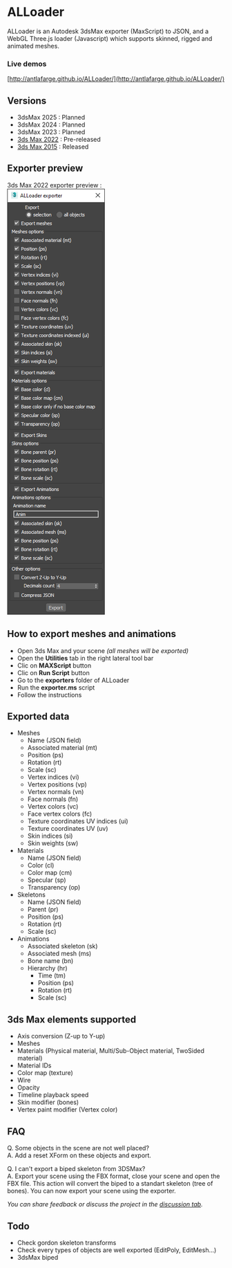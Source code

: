 # ALLoader  
ALLoader is an Autodesk 3dsMax exporter (MaxScript) to JSON, and a WebGL Three.js loader (Javascript) which supports skinned, rigged and animated meshes.

### Live demos
[http://antlafarge.github.io/ALLoader/](http://antlafarge.github.io/ALLoader/)

## Versions
- 3dsMax 2025 : Planned
- 3dsMax 2024 : Planned
- 3dsMax 2023 : Planned
- [3ds Max 2022](https://github.com/antlafarge/ALLoader/releases/tag/3dsmax2022) : Pre-released 
- [3ds Max 2015](https://github.com/antlafarge/ALLoader/releases/tag/3dsmax2015) : Released 

## Exporter preview
3ds Max 2022 exporter preview :  
![image](exporter-preview.png)

## How to export meshes and animations
- Open 3ds Max and your scene *(all meshes will be exported)*
- Open the **Utilities** tab in the right lateral tool bar
- Clic on **MAXScript** button
- Clic on **Run Script** button
- Go to the **exporters** folder of ALLoader
- Run the **exporter.ms** script
- Follow the instructions

## Exported data
- Meshes
    - Name (JSON field)
    - Associated material (mt)
    - Position (ps)
    - Rotation (rt)
    - Scale (sc)
    - Vertex indices (vi)
    - Vertex positions (vp)
    - Vertex normals (vn)
    - Face normals (fn)
    - Vertex colors (vc)
    - Face vertex colors (fc)
    - Texture coordinates UV indices (ui)
    - Texture coordinates UV (uv)
    - Skin indices (si)
    - Skin weights (sw)
- Materials
    - Name (JSON field)
    - Color (cl)
    - Color map (cm)
    - Specular (sp)
    - Transparency (op)
- Skeletons
    - Name (JSON field)
    - Parent (pr)
    - Position (ps)
    - Rotation (rt)
    - Scale (sc)
- Animations
    - Associated skeleton (sk)
    - Associated mesh (ms)
    - Bone name (bn)
    - Hierarchy (hr)
        - Time (tm)
        - Position (ps)
        - Rotation (rt)
        - Scale (sc)

## 3ds Max elements supported
- Axis conversion (Z-up to Y-up)
- Meshes
- Materials (Physical material, Multi/Sub-Object material, TwoSided material)
- Material IDs
- Color map (texture)
- Wire
- Opacity
- Timeline playback speed
- Skin modifier (bones)
- Vertex paint modifier (Vertex color)

## FAQ
Q. Some objects in the scene are not well placed?  
A. Add a reset XForm on these objects and export.  

Q. I can't export a biped skeleton from 3DSMax?  
A. Export your scene using the FBX format, close your scene and open the FBX file. This action will convert the biped to a standart skeleton (tree of bones). You can now export your scene using the exporter.  

_You can share feedback or discuss the project in the [discussion tab](https://github.com/antlafarge/ALLoader/discussions)._  

## Todo
- Check gordon skeleton transforms
- Check every types of objects are well exported (EditPoly, EditMesh...)
- 3dsMax biped

